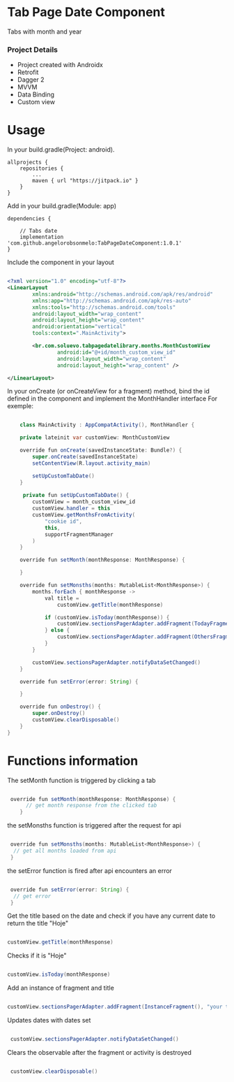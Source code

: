 # Tab Page Date Component
Tabs with month and year

### Project Details
 * Project created with Androidx
 * Retrofit
 * Dagger 2
 * MVVM
 * Data Binding
 * Custom view
 
# Usage

In your build.gradle(Project: android).
```
allprojects {
    repositories {
        ...
        maven { url "https://jitpack.io" }
    }
}

```

Add in your build.gradle(Module: app) 

```
dependencies {
 
    // Tabs date
    implementation 'com.github.angelorobsonmelo:TabPageDateComponent:1.0.1'
}

```

Include the component in your layout

```xml

<?xml version="1.0" encoding="utf-8"?>
<LinearLayout
        xmlns:android="http://schemas.android.com/apk/res/android"
        xmlns:app="http://schemas.android.com/apk/res-auto"
        xmlns:tools="http://schemas.android.com/tools"
        android:layout_width="wrap_content"
        android:layout_height="wrap_content"
        android:orientation="vertical"
        tools:context=".MainActivity">

        <br.com.soluevo.tabpagedatelibrary.months.MonthCustomView
                android:id="@+id/month_custom_view_id"
                android:layout_width="wrap_content"
                android:layout_height="wrap_content" />

</LinearLayout>

```

In your onCreate (or onCreateView for a fragment) method, bind the id defined in the component and implement the MonthHandler interface
For exemple:

```Java

    class MainActivity : AppCompatActivity(), MonthHandler {

    private lateinit var customView: MonthCustomView

    override fun onCreate(savedInstanceState: Bundle?) {
        super.onCreate(savedInstanceState)
        setContentView(R.layout.activity_main)

        setUpCustomTabDate()
    }
    
     private fun setUpCustomTabDate() {
        customView = month_custom_view_id
        customView.handler = this
        customView.getMonthsFromActivity(
            "cookie id",
            this,
            supportFragmentManager
        )
    }

    override fun setMonth(monthResponse: MonthResponse) {

    }

    override fun setMonsths(months: MutableList<MonthResponse>) {
        months.forEach { monthResponse ->
            val title =
                customView.getTitle(monthResponse)

            if (customView.isToday(monthResponse)) {
                customView.sectionsPagerAdapter.addFragment(TodayFragment(), title)
            } else {
                customView.sectionsPagerAdapter.addFragment(OthersFragment(), title)
            }
        }

        customView.sectionsPagerAdapter.notifyDataSetChanged()
    }

    override fun setError(error: String) {

    }

    override fun onDestroy() {
        super.onDestroy()
        customView.clearDisposable()
    }
}

```

# Functions information 

The setMonth function is triggered by clicking a tab

```java

 override fun setMonth(monthResponse: MonthResponse) {
      // get month response from the clicked tab
    }

```

the setMonsths function is triggered after the request for api

```java

 override fun setMonsths(months: MutableList<MonthResponse>) { 
  // get all months loaded from api
 }

```

the setError function is fired after api encounters an error

```java

 override fun setError(error: String) { 
  // get error
 }

```

Get the title based on the date and check if you have any current date to return the title "Hoje"

```java

customView.getTitle(monthResponse)

```

Checks if it is "Hoje"

```java

customView.isToday(monthResponse)

```

Add an instance of fragment and title

```java

customView.sectionsPagerAdapter.addFragment(InstanceFragment(), "your title")

```

Updates dates with dates set

```java

 customView.sectionsPagerAdapter.notifyDataSetChanged()

```

Clears the observable after the fragment or activity is destroyed

```java

 customView.clearDisposable()

```
